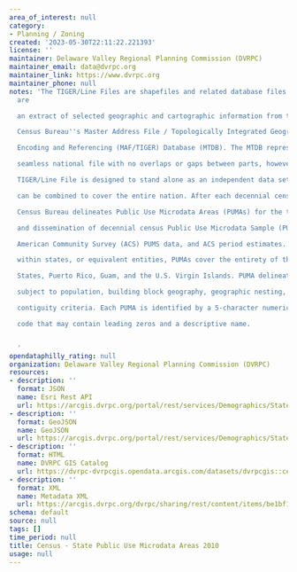```yaml
---
area_of_interest: null
category:
- Planning / Zoning
created: '2023-05-30T22:11:22.221393'
license: ''
maintainer: Delaware Valley Regional Planning Commission (DVRPC)
maintainer_email: data@dvrpc.org
maintainer_link: https://www.dvrpc.org
maintainer_phone: null
notes: 'The TIGER/Line Files are shapefiles and related database files (.dbf) that
  are

  an extract of selected geographic and cartographic information from the U.S.

  Census Bureau''s Master Address File / Topologically Integrated Geographic

  Encoding and Referencing (MAF/TIGER) Database (MTDB). The MTDB represents a

  seamless national file with no overlaps or gaps between parts, however, each

  TIGER/Line File is designed to stand alone as an independent data set, or they

  can be combined to cover the entire nation. After each decennial census, the

  Census Bureau delineates Public Use Microdata Areas (PUMAs) for the tabulation

  and dissemination of decennial census Public Use Microdata Sample (PUMS) data,

  American Community Survey (ACS) PUMS data, and ACS period estimates. Nesting

  within states, or equivalent entities, PUMAs cover the entirety of the United

  States, Puerto Rico, Guam, and the U.S. Virgin Islands. PUMA delineations are

  subject to population, building block geography, geographic nesting, and

  contiguity criteria. Each PUMA is identified by a 5-character numeric census

  code that may contain leading zeros and a descriptive name.


  '
opendataphilly_rating: null
organization: Delaware Valley Regional Planning Commission (DVRPC)
resources:
- description: ''
  format: JSON
  name: Esri Rest API
  url: https://arcgis.dvrpc.org/portal/rest/services/Demographics/StatePUMA_2010/FeatureServer/0
- description: ''
  format: GeoJSON
  name: GeoJSON
  url: https://arcgis.dvrpc.org/portal/rest/services/Demographics/StatePUMA_2010/FeatureServer/0/query?where=1=1&outsr=4326&outfields=*&f=geojson
- description: ''
  format: HTML
  name: DVRPC GIS Catalog
  url: https://dvrpc-dvrpcgis.opendata.arcgis.com/datasets/dvrpcgis::census-state-public-use-microdata-areas-2010
- description: ''
  format: XML
  name: Metadata XML
  url: https://arcgis.dvrpc.org/dvrpc/sharing/rest/content/items/be1bf188386e4b298e756812012da57d/info/metadata/metadata.xml?format=default
schema: default
source: null
tags: []
time_period: null
title: Census - State Public Use Microdata Areas 2010
usage: null
---
```

